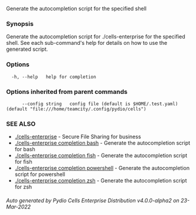 Generate the autocompletion script for the specified shell

### Synopsis

Generate the autocompletion script for ./cells-enterprise for the specified shell.
See each sub-command's help for details on how to use the generated script.


### Options

```
  -h, --help   help for completion
```

### Options inherited from parent commands

```
      --config string   config file (default is $HOME/.test.yaml) (default "file:///home/teamcity/.config/pydio/cells")
```

### SEE ALSO

* [./cells-enterprise](./cells-enterprise)	 - Secure File Sharing for business
* [./cells-enterprise completion bash](./cells-enterprise-completion-bash)	 - Generate the autocompletion script for bash
* [./cells-enterprise completion fish](./cells-enterprise-completion-fish)	 - Generate the autocompletion script for fish
* [./cells-enterprise completion powershell](./cells-enterprise-completion-powershell)	 - Generate the autocompletion script for powershell
* [./cells-enterprise completion zsh](./cells-enterprise-completion-zsh)	 - Generate the autocompletion script for zsh

###### Auto generated by Pydio Cells Enterprise Distribution v4.0.0-alpha2 on 23-Mar-2022
